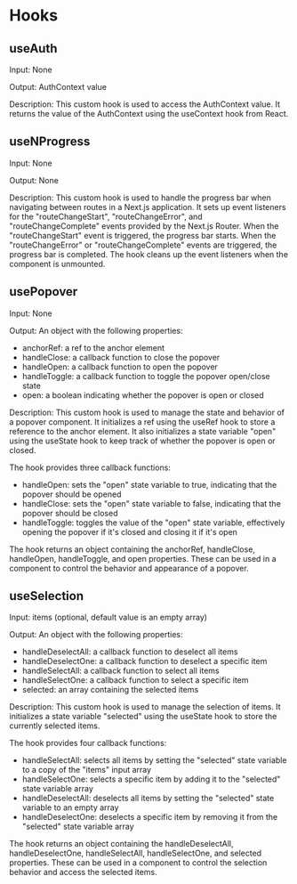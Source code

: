 # Hooks

## useAuth

Input: None

Output: AuthContext value

Description: This custom hook is used to access the AuthContext value. It returns the value of the AuthContext using the useContext hook from React.

## useNProgress

Input: None

Output: None

Description: This custom hook is used to handle the progress bar when navigating between routes in a Next.js application. It sets up event listeners for the "routeChangeStart", "routeChangeError", and "routeChangeComplete" events provided by the Next.js Router. When the "routeChangeStart" event is triggered, the progress bar starts. When the "routeChangeError" or "routeChangeComplete" events are triggered, the progress bar is completed. The hook cleans up the event listeners when the component is unmounted.

## usePopover

Input: None

Output: An object with the following properties:
- anchorRef: a ref to the anchor element
- handleClose: a callback function to close the popover
- handleOpen: a callback function to open the popover
- handleToggle: a callback function to toggle the popover open/close state
- open: a boolean indicating whether the popover is open or closed

Description: This custom hook is used to manage the state and behavior of a popover component. It initializes a ref using the useRef hook to store a reference to the anchor element. It also initializes a state variable "open" using the useState hook to keep track of whether the popover is open or closed.

The hook provides three callback functions:
- handleOpen: sets the "open" state variable to true, indicating that the popover should be opened
- handleClose: sets the "open" state variable to false, indicating that the popover should be closed
- handleToggle: toggles the value of the "open" state variable, effectively opening the popover if it's closed and closing it if it's open

The hook returns an object containing the anchorRef, handleClose, handleOpen, handleToggle, and open properties. These can be used in a component to control the behavior and appearance of a popover.

## useSelection

Input: items (optional, default value is an empty array)

Output: An object with the following properties:
- handleDeselectAll: a callback function to deselect all items
- handleDeselectOne: a callback function to deselect a specific item
- handleSelectAll: a callback function to select all items
- handleSelectOne: a callback function to select a specific item
- selected: an array containing the selected items

Description: This custom hook is used to manage the selection of items. It initializes a state variable "selected" using the useState hook to store the currently selected items.

The hook provides four callback functions:
- handleSelectAll: selects all items by setting the "selected" state variable to a copy of the "items" input array
- handleSelectOne: selects a specific item by adding it to the "selected" state variable array
- handleDeselectAll: deselects all items by setting the "selected" state variable to an empty array
- handleDeselectOne: deselects a specific item by removing it from the "selected" state variable array

The hook returns an object containing the handleDeselectAll, handleDeselectOne, handleSelectAll, handleSelectOne, and selected properties. These can be used in a component to control the selection behavior and access the selected items.